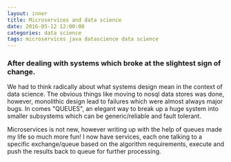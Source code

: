 ```yaml
---
layout: inner
title: Microservices and data science
date: 2016-05-12 12:00:00
categories: data science
tags: microservices java datascience data science
---
```


### After dealing with systems which broke at the slightest sign of change.
We had to think radically about what systems design mean in the context of data science.
The obvious things like moving to nosql data stores was done, however, monolithic design lead to failures which were almost always major bugs.
In comes "QUEUES", an elegant way to break up a huge system into smaller subsystems which can be generic/reliable and fault tolerant.

Microservices is not new, however writing up with the help of queues made my life so much more fun!
I now have services, each one talking to a specific exchange/queue based on the algorithm requirements, execute and push the results back to queue for further processing.

